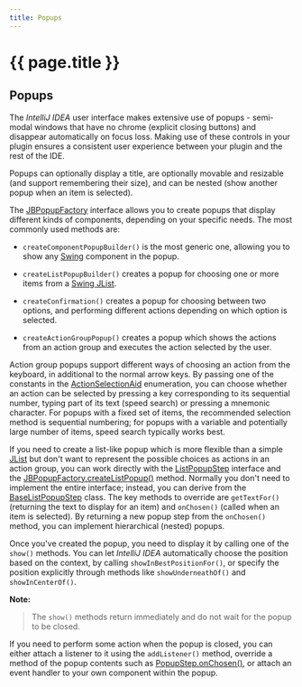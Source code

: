 ```yaml
---
title: Popups
---
```


<!--
INITIAL_SOURCE https://confluence.jetbrains.com/display/IDEADEV/IntelliJ+IDEA+Popups
-->

# {{ page.title }}

## Popups

The *IntelliJ IDEA* user interface makes extensive use of popups \- semi-modal windows that have no chrome (explicit closing buttons) and disappear automatically on focus loss.
Making use of these controls in your plugin ensures a consistent user experience between your plugin and the rest of the IDE.

Popups can optionally display a title, are optionally movable and resizable (and support remembering their size), and can be nested (show another popup when an item is selected).

The
[JBPopupFactory](https://github.com/JetBrains/intellij-community/blob/master/platform/platform-api/src/com/intellij/openapi/ui/popup/JBPopupFactory.java)
interface allows you to create popups that display different kinds of components, depending on your specific needs.
The most commonly used methods are:

*  ```createComponentPopupBuilder()``` is the most generic one, allowing you to show any
[Swing](http://docs.oracle.com/javase/tutorial/uiswing/start/index.html)
component in the popup.

*  ```createListPopupBuilder()``` creates a popup for choosing one or more items from a
    [Swing JList](http://docs.oracle.com/javase/8/docs/api/javax/swing/JList.html).

*  ```createConfirmation()``` creates a popup for choosing between two options, and performing different actions depending on which option is selected.

*  ```createActionGroupPopup()``` creates a popup which shows the actions from an action group and executes the action selected by the user.

Action group popups support different ways of choosing an action from the keyboard, in additional to the normal arrow keys.
By passing one of the constants in the
[ActionSelectionAid](https://github.com/JetBrains/intellij-community/blob/master/platform/platform-api/src/com/intellij/openapi/ui/popup/JBPopupFactory.java)
enumeration, you can choose whether an action can be selected by pressing a key corresponding to its sequential number, typing part of its text (speed search) or pressing a mnemonic character.
For popups with a fixed set of items, the recommended selection method is sequential numbering;
for popups with a variable and potentially large number of items, speed search typically works best.

If you need to create a list-like popup which is more flexible than a simple
[JList](http://docs.oracle.com/javase/8/docs/api/javax/swing/JList.html)
but don't want to represent the possible choices as actions in an action group, you can work directly with the
[ListPopupStep](https://github.com/JetBrains/intellij-community/blob/master/platform/platform-api/src/com/intellij/openapi/ui/popup/ListPopupStep.java)
interface and the
[JBPopupFactory.createListPopup()]((https://github.com/JetBrains/intellij-community/blob/master/platform/platform-api/src/com/intellij/openapi/ui/popup/JBPopupFactory.java))
method.
Normally you don't need to implement the entire interface; instead, you can derive from the
[BaseListPopupStep](https://github.com/JetBrains/intellij-community/blob/master/platform/platform-api/src/com/intellij/openapi/ui/popup/util/BaseListPopupStep.java)
class.
The key methods to override are ```getTextFor()``` (returning the text to display for an item) and ```onChosen()``` (called when an item is selected).
By returning a new popup step from the ```onChosen()``` method, you can implement hierarchical (nested) popups.

Once you've created the popup, you need to display it by calling one of the ```show()``` methods.
You can let *IntelliJ IDEA* automatically choose the position based on the context, by calling ```showInBestPositionFor()```, or specify the position explicitly through methods like ```showUnderneathOf()``` and ```showInCenterOf()```.


**Note:**

>  The ```show()``` methods return immediately and do not wait for the popup to be closed.

If you need to perform some action when the popup is closed, you can either attach a listener to it using the ```addListener()``` method, override a method of the popup contents such as
[PopupStep.onChosen()](https://github.com/JetBrains/intellij-community/blob/master/platform/platform-api/src/com/intellij/openapi/ui/popup/PopupStep.java),
or attach an event handler to your own component within the popup.

